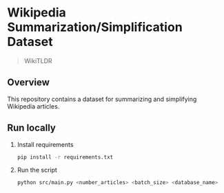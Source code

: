 # Wikipedia Summarization/Simplification Dataset

> WikiTLDR

## Overview

This repository contains a dataset for summarizing and simplifying Wikipedia articles.

## Run locally

1. Install requirements

    ```sh
    pip install -r requirements.txt
    ```

2. Run the script

    ```sh
    python src/main.py <number_articles> <batch_size> <database_name>
    ```
